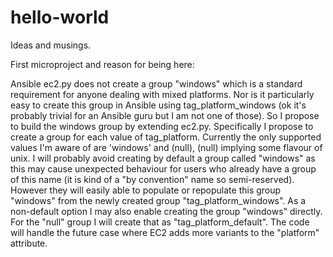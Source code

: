 # hello-world
Ideas and musings. 

First microproject and reason for being here:

Ansible ec2.py does not create a group "windows" which is a standard requirement for anyone dealing with mixed platforms. Nor is it particularly easy to create this group in Ansible using tag_platform_windows (ok it's probably trivial for an Ansible guru but I am not one of those). So I propose to build the windows group by extending ec2.py. Specifically I propose to create a group for each value of tag_platform. Currently the only supported values I'm aware of are 'windows' and (null), (null) implying some flavour of unix. I will probably avoid creating by default a group called "windows" as this may cause unexpected behaviour for users who already have a group of this name (it is kind of a "by convention" name so semi-reserved). However they will easily able to populate or repopulate this group "windows" from the newly created group "tag_platform_windows". As a non-default option I may also enable creating the group "windows" directly. For the "null" group I will create that as "tag_platform_default". The code will handle the future case where EC2 adds more variants to the "platform" attribute. 
